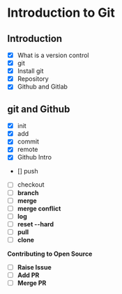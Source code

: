 # Introduction to Git

## Introduction
- [x] What is a version control
- [x] git
- [x] Install git
- [x] Repository
- [x] Github and Gitlab

## git and Github

- [x] init
- [x] add
- [x] commit
- [x] remote
- [x] Github Intro
- [] push
- [ ] checkout <b>
- [ ] branch
- [ ] merge
- [ ] merge conflict
- [ ] log
- [ ] reset --hard <commit>
- [ ] pull
- [ ] clone

Contributing to Open Source
- [ ] Raise Issue
- [ ] Add PR
- [ ] Merge PR
